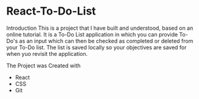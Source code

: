 # React-To-Do-List

Introduction
This is a project that I have built and understood, based on an online tutorial.
It is a To-Do List application in which you can provide To-Do's as an input which can then be checked
as completed or deleted from your To-Do list. The list is saved locally so your objectives are saved for when 
yuo revisit the application.

The Project was Created with
- React
- CSS
- Git
